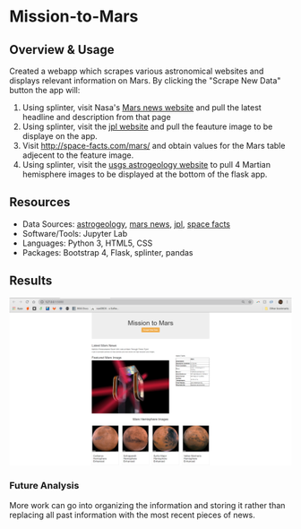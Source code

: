 # Mission-to-Mars
## Overview & Usage
Created a webapp which scrapes various astronomical websites and displays relevant information on Mars. By clicking the "Scrape New Data" button the app will:
1.  Using splinter, visit Nasa's [Mars news website](https://mars.nasa.gov/news/) and pull the latest headline and description from that page
2.  Using splinter, visit the [jpl website](https://www.jpl.nasa.gov/spaceimages/?search=&category=Mars) and pull the feauture image to be displaye on the app.
3.  Visit http://space-facts.com/mars/ and obtain values for the Mars table adjecent to the feature image.
4.  Using splinter, visit the [usgs astrogeology website](https://astrogeology.usgs.gov) to pull 4 Martian hemisphere images to be displayed at the bottom of the flask app.

## Resources
- Data Sources: [astrogeology](https://astrogeology.usgs.gov/), [mars news](https://mars.nasa.gov/news/), [jpl](https://www.jpl.nasa.gov/spaceimages/?search=&category=Mars), [space facts](http://space-facts.com/mars/)
- Software/Tools: Jupyter Lab
- Languages: Python 3, HTML5, CSS
- Packages: Bootstrap 4, Flask, splinter, pandas

## Results
![](https://github.com/JasmeerSangha/Mission-to-Mars/blob/master/webapp.png)
### Future Analysis ###
More work can go into organizing the information and storing it rather than replacing all past information with the most recent pieces of news.
